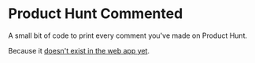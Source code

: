 # Product Hunt Commented

A small bit of code to print every comment you've made on Product Hunt.

Because it [doesn't exist in the web app yet](https://twitter.com/rrhoover/status/567549206038978561).
